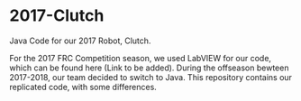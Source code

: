 # 2017-Clutch

Java Code for our 2017 Robot, Clutch.

For the 2017 FRC Competition season, we used LabVIEW for our code, which can be found here (Link to be added). During the offseason bewteen 2017-2018, our team decided to switch to Java. This repository contains our replicated code, with some differences.
